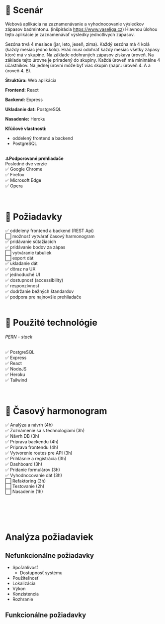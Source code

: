 # :scroll: Scenár   

Webová aplikácia na zaznamenávanie a vyhodnocovanie výsledkov zápasov badmintonu. (inšpirácia https://www.vaseliga.cz)
Hlavnou úlohou tejto aplikácie je zaznamenávať výsledky jednotlivých zápasov.

Sezóna trvá 4 mesiace (jar, leto, jeseň, zima). Každý sezóna má 4 kolá (každý mesiac jedno kolo). Hráč musí odohrať každý mesiac všetky zápasy ktoré má v skupine. Na základe odohraných zápasov získava úroveň. Na základe tejto úrovne je priradený do skupiny. Každá úroveň má minimálne 4 účastníkov.  Na jednej úrovni môže byť viac skupín (napr.: úroveň 4. A a úroveň 4. B). 


**Štruktúra:** Web aplikácia

**Frontend:** React

**Backend:** Express

**Ukladanie dat:** PostgreSQL

**Nasadenie:** Heroku

**Kľúčové vlastnosti:**
- oddelený frontend a backend
- PostgreSQL
<br/><br/>

**:anchor:Podporované prehliadače**  <br/>
Posledné dve verzie  
✅ Google Chrome  
✅ Firefox  
✅ Microsoft Edge  
✅ Opera  
<br/><br/>

# :hammer: Požiadavky 

✅ oddelený frontend a backend (REST Api)  
⬜️ možnosť vytvárať časový harmonogram  
✅ pridávanie sútažiacich  
✅ pridávanie bodov za zápas  
⬜️ vytváranie tabuliek  
⬜️ export dát  
✅ ukladanie dát  
✅ dôraz na UX  
✅ jednoduché UI  
✅ dostupnosť (accessibility)  
✅ responzívnosť  
✅ dodržanie bežných štandardov  
✅ podpora pre najnovšie prehliadače
<br/><br/>

# :pushpin: Použité technológie  

###### PERN - stack
✅ PostgreSQL  
✅ Express  
✅ React  
✅ NodeJS  
✅ Heroku  
✅ Tailwind  
<br/><br/>

# :calendar: Časový harmonogram   

✅ Analýza a návrh (4h)  
✅ Zoznámenie sa s technologiami (3h)  
✅ Návrh DB (3h)  
✅ Príprava backendu (4h)  
✅ Priprava frontendu (4h)  
✅ Vytvorenie routes pre API (3h)  
✅ Prihlásnie a registrácia (3h)  
✅ Dashboard (3h)  
✅ Pridanie formulárov (3h)  
✅ Vyhodnocovanie dát (3h)  
⬜️ Refaktoring (3h)  
⬜️ Testovanie (2h)  
⬜️ Nasadenie (1h)  

<br/><br/>
<br/><br/>

# Analýza požiadaviek

## Nefunkcionálne požiadavky
- Spoľahlivosť
  - Dostupnosť systému
- Použiteľnosť
- Lokalizácia
- Výkon
- Konzistencia
- Rozhranie

## Funkcionálne požiadavky